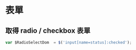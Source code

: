 # 表單

## 取得 radio / checkbox 表單

```javascript
var $RadioSelectDom  = $('input[name=status]:checked');
```